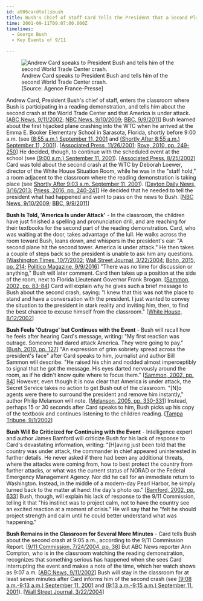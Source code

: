 ```yaml
---
id: a906cardtellsbush
title: Bush's Chief of Staff Card Tells the President that a Second Plane Has Hit the WTC and America Is under Attack
time: 2001-09-11T09:07:00.000Z
timelines:
  - George Bush
  - Key Events of 9/11

---
```


<figure class="image">
  <img alt="Andrew Card speaks to President Bush and tells him of the second World Trade Center crash." src="https://i2.wp.com/cdn.historycommons.org/images/events/295_card_tells_bush2050081722-9210.jpg" />
  <figcaption>Andrew Card speaks to President Bush and tells him of the second World Trade Center crash.<br>[Source: Agence France-Presse]<figcaption>
</figure>

Andrew Card, President Bush's chief of staff, enters the classroom where Bush is participating in a reading demonstration, and tells him about the second crash at the World Trade Center and that America is under attack. [[ABC News, 9/11/2002][1]; [NBC News, 9/10/2009][2]; [BBC, 9/9/2011][3]] Bush learned about the first hijacked plane crashing into the WTC when he arrived at the Emma E. Booker Elementary School in Sarasota, Florida, shortly before 9:00 a.m. (see [(8:55 a.m.) September 11, 2001](/timeline/#a855loewer) and [(Shortly After 8:55 a.m.) September 11, 2001](/timeline/#a855bushfirsttold)). [[Associated Press, 11/26/2001][4]; [Rove, 2010, pp. 249-250][5]] He decided, though, to continue with the scheduled event at the school (see [(9:00 a.m.) September 11, 2001](/timeline/#a900uselessphotoop)). [[Associated Press, 8/25/2002][6]] Card was told about the second crash at the WTC by Deborah Loewer, director of the White House Situation Room, while he was in the "staff hold," a room adjacent to the classroom where the reading demonstration is taking place (see [Shortly After 9:03 a.m. September 11, 2001](/timeline/#a903cardblamesbinladen)). [[Dayton Daily News, 3/16/2013][7]; [Priess, 2016, pp. 240-241][8]] He decided that he needed to tell the president what had happened and went to pass on the news to Bush. [[NBC News, 9/10/2009][2]; [BBC, 9/9/2011][3]]

**Bush Is Told, 'America Is under Attack'** - In the classroom, the children have just finished a spelling and pronunciation drill, and are reaching for their textbooks for the second part of the reading demonstration. Card, who was waiting at the door, takes advantage of the lull. He walks across the room toward Bush, leans down, and whispers in the president's ear: "A second plane hit the second tower. America is under attack." He then takes a couple of steps back so the president is unable to ask him any questions. [[Washington Times, 10/7/2002][9]; [Wall Street Journal, 3/22/2004][10]; [Bohn, 2015, pp. 214][11]; [Politico Magazine, 9/9/2016][12]] "There was no time for discussion or anything," Bush will later comment. Card then takes up a position at the side of the room, next to Florida Lieutenant Governor Frank Brogan. [[Sammon, 2002, pp. 83-84][13]] Card will explain why he gives such a brief message to Bush about the second crash, saying: "I knew that this was not the place to stand and have a conversation with the president. I just wanted to convey the situation to the president in stark reality and inviting him, then, to find the best chance to excuse himself from the classroom." [[White House, 8/12/2002][14]]

**Bush Feels 'Outrage' but Continues with the Event** - Bush will recall how he feels after hearing Card's message, writing: "My first reaction was outrage. Someone had dared attack America. They were going to pay." [[Bush, 2010, pp. 127][15]] "An expression of grim sobriety spread across the president's face" after Card speaks to him, journalist and author Bill Sammon will describe. "He raised his chin and nodded almost imperceptibly to signal that he got the message. His eyes darted nervously around the room, as if he didn't know quite where to focus them." [[Sammon, 2002, pp. 84][13]] However, even though it is now clear that America is under attack, the Secret Service takes no action to get Bush out of the classroom. "[N]o agents were there to surround the president and remove him instantly," author Philip Melanson will note. [[Melanson, 2005, pp. 330-331][16]] Instead, perhaps 15 or 30 seconds after Card speaks to him, Bush picks up his copy of the textbook and continues listening to the children reading. [[Tampa Tribune, 9/1/2002][17]]

**Bush Will Be Criticized for Continuing with the Event** - Intelligence expert and author James Bamford will criticize Bush for his lack of response to Card's devastating information, writing: "[H]aving just been told that the country was under attack, the commander in chief appeared uninterested in further details. He never asked if there had been any additional threats, where the attacks were coming from, how to best protect the country from further attacks, or what was the current status of NORAD or the Federal Emergency Management Agency. Nor did he call for an immediate return to Washington. Instead, in the middle of a modern-day Pearl Harbor, he simply turned back to the matter at hand: the day's photo op." [[Bamford, 2002, pp. 633][18]] Bush, though, will explain his lack of response to the 9/11 Commission, telling it that "his instinct was to project calm, not to have the country see an excited reaction at a moment of crisis." He will say that he "felt he should project strength and calm until he could better understand what was happening." 

**Bush Remains in the Classroom for Several More Minutes** - Card tells Bush about the second crash at 9:05 a.m., according to the 9/11 Commission Report. [[9/11 Commission, 7/24/2004, pp. 38][19]] But ABC News reporter Ann Compton, who is in the classroom watching the reading demonstration, recognizes that something serious has happened when she sees Card interrupting the event and makes a note of the time, which her watch shows as 9:07 a.m. [[ABC News, 9/11/2002][1]] Bush will stay in the classroom for at least seven minutes after Card informs him of the second crash (see [(9:08 a.m.-9:13 a.m.) September 11, 2001](/timeline/#a906petgoat) and [(9:13 a.m.-9:15 a.m.) September 11, 2001](/timeline/#a916takestime)). [[Wall Street Journal, 3/22/2004][10]]

[1]: https://911research.wtc7.net/cache/pentagon/attack/abcnews091102_jenningsinterviews.html
[2]: http://www.nbcnews.com/id/32782623/ns/us_news-9_11_eight_years_later/t/he-told-bush-america-under-attack/
[3]: https://www.bbc.com/news/world-us-canada-14858119
[4]: https://web.archive.org/web/20030208054750/http://www.directsourceradio.com/links/1126200112ON.html
[5]: https://www.amazon.com/Courage-Consequence-Life-Conservative-Fight/dp/1439191050
[6]: https://www.gainesville.com/news/20020825/florida-school-ponders-its-role-in-history-of-9-11
[7]: https://www.daytondailynews.com/news/springfield-native-advised-president-during-start-iraq-war/lDgUn55LdGheWtfLL4ulqJ/
[8]: https://www.amazon.com/Presidents-Book-Secrets-Intelligence-Briefings/dp/1610395956
[9]: https://web.archive.org/web/20021007213015/http://www.washtimes.com/national/20021007-85016651.htm
[10]: http://opprop911.no/wp-content/uploads/2010/08/9-11-Government-Inconsitencies.pdf
[11]: https://www.amazon.com/Presidents-Crisis-Decisions-inside-Truman/dp/1628724315
[12]: https://www.politico.com/magazine/story/2016/09/were-the-only-plane-in-the-sky-214230
[13]: https://www.amazon.com/Fighting-Back-Terrorism-Inside-White/dp/0895261499
[14]: https://www.scribd.com/document/17362436/T3-B25-Andrew-Card-Press-Interviews-Fdr-8-12-02-Moran-ABC-Interview-of-Card-110
[15]: https://www.amazon.com/Decision-Points-George-W-Bush/dp/0307590615
[16]: https://www.amazon.com/Secret-Service-Hidden-History-Engimatic/dp/0786716177
[17]: https://web.archive.org/web/20020904193741/http://tampatrib.com/nationworldnews/MGACHFUFK5D.html
[18]: https://www.amazon.com/Body-Secrets-Ultra-Secret-National-Security/dp/0385499086
[19]: https://web.archive.org/web/20041020144854/http://www.decloah.com/mirrors/9-11/911_Report.txt
